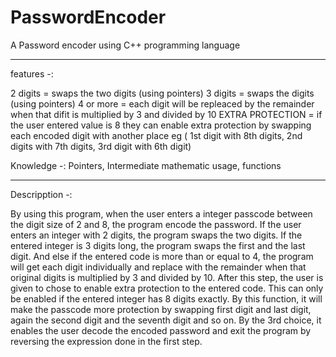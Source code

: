 # PasswordEncoder
A Password encoder using C++ programming language

-------------------------------------------------------------------------------------------------------------------------------------------------------------------------

features -:

2 digits = swaps the two digits (using pointers)
3 digits = swaps the digits (using pointers)
4 or more = each digit will be repleaced by the remainder when that difit is multiplied by 3 and divided by 10
EXTRA PROTECTION = if the user entered value is 8 they can enable extra protection by swapping each encoded digit with another place eg ( 1st digit with 8th digits, 2nd digits with 7th digits, 3rd digit with 6th digit)


Knowledge -: Pointers, Intermediate mathematic usage, functions


-------------------------------------------------------------------------------------------------------------------------------------------------------------------------

Descripption -:

By using this program, when the user enters a integer passcode between the digit size of 2 and 8, the program encode the password. If the user enters an integer with 2 digits, the program swaps the two digits. If the entered integer is 3 digits long, the program swaps the first and the last digit. And else if the entered code is more than or equal to 4, the program will get each digit individually and replace with the remainder when that original digits is multiplied by 3 and divided by 10. After this step, the user is given to chose to enable extra protection to the entered code. This can only be enabled if the entered integer has 8 digits exactly. By this function, it will make the passcode more protection by swapping first digit and last digit, again the second digit and the seventh digit and so on. By the 3rd choice, it enables the user decode the encoded password and exit the program by reversing the expression done in the first step. 
